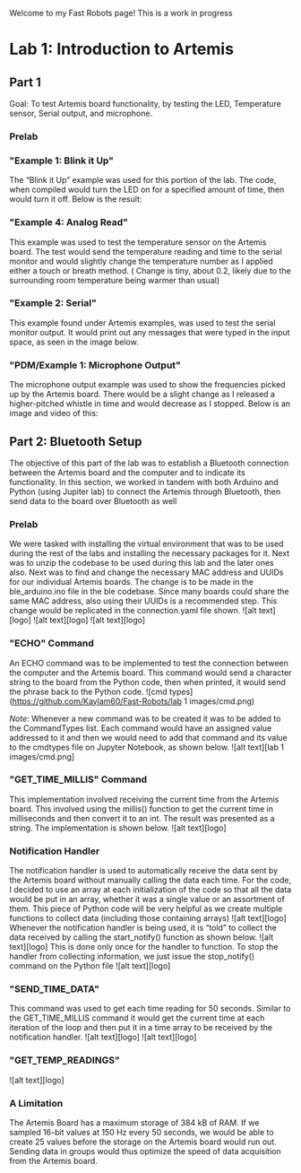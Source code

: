  Welcome to my Fast Robots page! This is a work in progress

# Lab 1: Introduction to Artemis 
## Part 1
Goal: To test Artemis board functionality, by testing the LED, Temperature sensor, Serial output, and microphone.
### Prelab

### "Example 1: Blink it Up"
The “Blink it Up” example was used for this portion of the lab. The code, when compiled would turn the LED on for a specified amount of time, then would turn it off. Below is the result:
### "Example 4: Analog Read"
This example  was used to test the temperature sensor on the Artemis board.  The test would send the temperature reading and time to the serial monitor and would slightly change the temperature number as I applied either a touch or breath method. ( Change is tiny, about 0.2, likely due to the surrounding room temperature being warmer than usual)
### "Example 2: Serial"
This example found under Artemis examples, was used to test the serial monitor output. It would print out any messages that were typed in the input space, as seen in the image below.
### "PDM/Example 1: Microphone Output"
The microphone output example was used to show the frequencies picked up by the Artemis board. There would be a slight change as I released a higher-pitched whistle in time and would decrease as I stopped. Below is an image and video of this:
## Part 2: Bluetooth Setup
The objective of this part of the lab was to establish a Bluetooth connection between the Artemis board and the computer and to indicate its functionality. In this section, we worked in tandem with both Arduino and Python (using Jupiter lab) to connect the Artemis through Bluetooth, then send data to the board over Bluetooth as well
### Prelab
We were tasked with installing the virtual environment that was to be used during the rest of the labs and installing the necessary packages for it. Next was to unzip the codebase to be used during this lab and the later ones also.
Next was to find and change the necessary MAC address and UUIDs for our individual Artemis boards. The change is to be made in the ble_arduino.ino  file in the ble codebase. Since many boards could share the same MAC address, also using their UUIDs is a recommended step. This change would be replicated in the connection.yaml file shown.
![alt text][logo]
![alt text][logo]
![alt text][logo]
### "ECHO" Command
An ECHO command was to be implemented to test the connection between the computer and the Artemis board. This command would send a character string to the board from the Python code, then when printed, it would send the phrase back to the Python code.
![cmd types](https://github.com/Kaylam60/Fast-Robots/lab 1 images/cmd.png)

*Note:* Whenever a new command was to be created it was to be added to the CommandTypes list. Each command would have an assigned value addressed to it and then we would need to add that command and its value to the cmdtypes file on Jupyter Notebook, as shown below.
![alt text][lab 1 images/cmd.png]

###  "GET_TIME_MILLIS" Command
This implementation involved receiving the current time from the Artemis board. This involved using the millis() function to get the current time in milliseconds and then convert it to an int. The result was presented as a string. The implementation is shown below.
![alt text][logo]
### Notification Handler
The notification handler is used to automatically receive the data sent by the Artemis board without manually calling the data each time.  For the code, I decided to use an array at each initialization of the code so that all the data would be put in an array, whether it was a single value or an assortment of them. This piece of Python code will be very helpful as we create multiple functions to collect data (including those containing arrays)
![alt text][logo]
Whenever the notification handler is being used, it is “told” to collect the data received by calling the start_notify() function as shown below. 
![alt text][logo]
This is done only once for the handler to function. To stop the handler from collecting information, we just issue the stop_notify() command on the Python file 
![alt text][logo]
### "SEND_TIME_DATA"
This command was used to get each time reading for 50 seconds. Similar to the GET_TIME_MILLIS command it would get the current time at each iteration of the loop and then put it in a time array to be received by the notification handler. 
![alt text][logo]
![alt text][logo]
### "GET_TEMP_READINGS"
![alt text][logo]

### A Limitation
The Artemis Board has a maximum storage of 384 kB of RAM. If we sampled 16-bit values at 150 Hz every 50 seconds, we would be able to create 25 values before the storage on the Artemis board would run out. Sending data in groups would thus optimize the speed of data acquisition from the Artemis board.

























